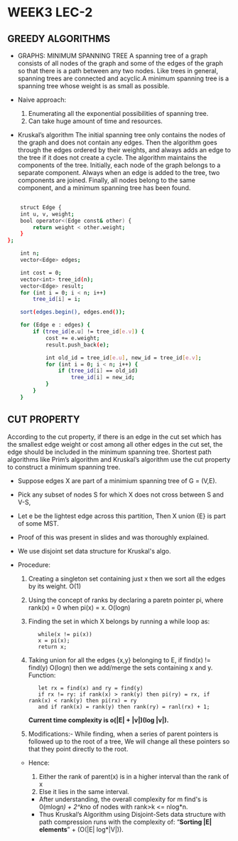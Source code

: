 
# WEEK3 LEC-2

## GREEDY ALGORITHMS
- GRAPHS: MINIMUM SPANNING TREE
A spanning tree of a graph consists of all nodes of the graph and some of the
edges of the graph so that there is a path between any two nodes. Like trees
in general, spanning trees are connected and acyclic.A minimum spanning tree is a
 spanning tree whose weight is as small as possible.
    
 - Naive approach:
     1. Enumerating all the exponential possibilities of spanning tree.
     2. Can take huge amount of time and resources.


- Kruskal’s algorithm
The initial spanning tree only contains the nodes of
the graph and does not contain any edges. Then the algorithm goes through the
edges ordered by their weights, and always adds an edge to the tree if it does not
create a cycle.
The algorithm maintains the components of the tree. Initially, each node of
the graph belongs to a separate component. Always when an edge is added to the
tree, two components are joined. Finally, all nodes belong to the same component,
and a minimum spanning tree has been found.
```bash
     
    struct Edge {
    int u, v, weight;
    bool operator<(Edge const& other) {
        return weight < other.weight;
    }
};

    int n;
    vector<Edge> edges;

    int cost = 0;
    vector<int> tree_id(n);
    vector<Edge> result;
    for (int i = 0; i < n; i++)
        tree_id[i] = i;

    sort(edges.begin(), edges.end());

    for (Edge e : edges) {
        if (tree_id[e.u] != tree_id[e.v]) {
            cost += e.weight;
            result.push_back(e);

            int old_id = tree_id[e.u], new_id = tree_id[e.v];
            for (int i = 0; i < n; i++) {
                if (tree_id[i] == old_id)
                    tree_id[i] = new_id;
            }
        }
    }

```
## CUT PROPERTY
According to the cut property, if there is an edge in the cut set which has the smallest edge weight or cost among all
other edges in the cut set, the edge should be included in the minimum spanning tree.
Shortest path algorithms like Prim’s algorithm and Kruskal’s algorithm use the cut property to construct a minimum spanning tree.
  - Suppose edges X are part of a minimium spanning tree of G = (V,E). 
  - Pick any subset of nodes S for which X does not cross between S and V-S, 
  - Let e be the lightest edge across this partition, Then X union {E} is part of some MST.
  - Proof of this was present in slides and was thoroughly explained.
  - We use disjoint set data structure for Kruskal's algo.
  - Procedure:
      1. Creating a singleton set containing just x then we sort all the edges by its weight. O(1)
      2. Using the concept of ranks by declaring a paretn pointer pi, where rank(x) = 0 when pi(x) = x. O(logn)
      3. Finding the set in which X belongs by running a while loop as: 
 
                while(x != pi(x))
                x = pi(x);
                return x;
              
          
    4. Taking union for all the edges {x,y} belonging to E, if find(x) != find(y)  O(logn)
            then we add/merge the sets containing x and y.
            Function:
              
              let rx = find(x) and ry = find(y)
              if rx != ry: if rank(x) > rank(y) then pi(ry) = rx, if rank(x) < rank(y) then pi(rx) = ry
              and if rank(x) = rank(y) then rank(ry) = ranl(rx) + 1;
              

          
          **Current time complexity is o(|E| + |v|)(log |v|).**
          
     5. Modifications:-
     While finding, when a series of parent pointers is followed up to the root of a tree, 
     We will change all these pointers so that they point directly to the root.
          
    - Hence:
         1. Either the rank of parent(x) is in a higher interval than the rank of x
         2. Else it lies in the same interval.
        
        - After understanding, the overall complexity for m find's is 0(mlog*n) + 2^k*no of nodes with rank>k <= nlog*n.
        - Thus Kruskal’s Algorithm using Disjoint-Sets data structure with path compression runs with the 
          complexity of: “**Sorting |E| elements**” + (O(|E| log*|V|)).
